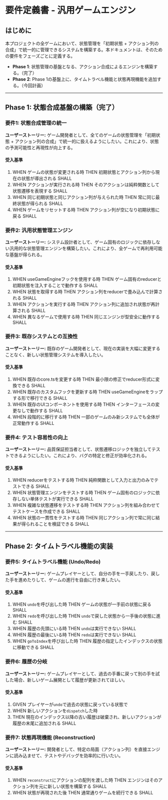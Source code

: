 # 要件定義書 - 汎用ゲームエンジン

## はじめに

本プロジェクトの全ゲームにおいて、状態管理を「初期状態 + アクション列の合成」で統一的に管理できるシステムを構築する。本ドキュメントは、そのための要件をフェーズごとに定義する。

-   **Phase 1**: 状態管理の基盤となる、アクション合成によるエンジンを構築する。（完了）
-   **Phase 2**: Phase 1の基盤上に、タイムトラベル機能と状態再現機能を追加する。（今回計画）

---

## Phase 1: 状態合成基盤の構築（完了）

### 要件1: 状態合成管理の統一

**ユーザーストーリー:** ゲーム開発者として、全てのゲームの状態管理を「初期状態 + アクション列の合成」で統一的に扱えるようにしたい。これにより、状態の予測可能性と再現性が向上する。

#### 受入基準

1. WHEN ゲームの状態が変更される時 THEN 初期状態とアクション列から現在の状態が導出される SHALL
2. WHEN アクションが実行される時 THEN そのアクションは純粋関数として状態遷移を表現する SHALL
3. WHEN 同じ初期状態と同じアクション列が与えられた時 THEN 常に同じ最終状態が得られる SHALL
4. WHEN ゲームをリセットする時 THEN アクション列が空になり初期状態に戻る SHALL

### 要件2: 汎用状態管理エンジン

**ユーザーストーリー:** システム設計者として、ゲーム固有のロジックに依存しない汎用的な状態管理エンジンを構築したい。これにより、全ゲームで再利用可能な基盤が得られる。

#### 受入基準

1. WHEN useGameEngineフックを使用する時 THEN ゲーム固有のreducerと初期状態を注入することで動作する SHALL
2. WHEN 状態を取得する時 THEN アクション列をreducerで畳み込んで計算される SHALL
3. WHEN アクションを実行する時 THEN アクション列に追加され状態が再計算される SHALL
4. WHEN 異なるゲームで使用する時 THEN 同じエンジンが型安全に動作する SHALL

### 要件3: 既存システムとの互換性

**ユーザーストーリー:** 既存のゲーム開発者として、現在の実装を大幅に変更することなく、新しい状態管理システムを導入したい。

#### 受入基準

1. WHEN 既存のcore.tsを変更する時 THEN 最小限の修正でreducer形式に変換できる SHALL
2. WHEN 既存のカスタムフックを更新する時 THEN useGameEngineをラップする形で移行できる SHALL
3. WHEN 既存のUIコンポーネントを使用する時 THEN インターフェースの変更なしで動作する SHALL
4. WHEN 段階的に移行する時 THEN 一部のゲームのみ新システムでも全体が正常動作する SHALL

### 要件4: テスト容易性の向上

**ユーザーストーリー:** 品質保証担当者として、状態遷移ロジックを独立してテストできるようにしたい。これにより、バグの特定と修正が効率化される。

#### 受入基準

1. WHEN reducerをテストする時 THEN 純粋関数として入力と出力のみでテストできる SHALL
2. WHEN 状態管理エンジンをテストする時 THEN ゲーム固有のロジックに依存しない単体テストが実行できる SHALL
3. WHEN 複雑な状態遷移をテストする時 THEN アクション列を組み合わせてテストケースを作成できる SHALL
4. WHEN 状態の一貫性をテストする時 THEN 同じアクション列で常に同じ結果が得られることを検証できる SHALL

---

## Phase 2: タイムトラベル機能の実装

### 要件5: タイムトラベル機能 (Undo/Redo)

**ユーザーストーリー:** ゲームプレイヤーとして、自分の手を一手戻したり、戻した手を進めたりして、ゲームの進行を自由に行き来したい。

#### 受入基準

1. WHEN `undo`を呼び出した時 THEN ゲームの状態が一手前の状態に戻る SHALL
2. WHEN `redo`を呼び出した時 THEN `undo`で戻した状態から一手後の状態に進む SHALL
3. WHEN 履歴の先頭にいる時 THEN `undo`は実行できない SHALL
4. WHEN 履歴の最後にいる時 THEN `redo`は実行できない SHALL
5. WHEN `goToIndex`を呼び出した時 THEN 履歴の指定したインデックスの状態に移動できる SHALL

### 要件6: 履歴の分岐

**ユーザーストーリー:** ゲームプレイヤーとして、過去の手番に戻って別の手を試した場合、新しいゲーム展開として履歴が更新されてほしい。

#### 受入基準

1. GIVEN プレイヤーが`undo`で過去の状態に戻っている状態で
2. WHEN 新しいアクションを`dispatch`した時
3. THEN 現在のインデックス以降の古い履歴は破棄され、新しいアクションが履歴の末尾に追加される SHALL

### 要件7: 状態再現機能 (Reconstruction)

**ユーザーストーリー:** 開発者として、特定の局面（アクション列）を直接エンジンに読み込ませて、テストやデバッグを効率的に行いたい。

#### 受入基準

1. WHEN `reconstruct`にアクションの配列を渡した時 THEN エンジンはそのアクション列を元に新しい状態を構築する SHALL
2. WHEN 状態が再現された後 THEN 通常通りゲームを続行できる SHALL